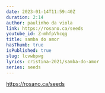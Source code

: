 ```yaml
---
date: 2023-01-14T11:59:40Z
duration: 2:14
author: paulinho da viola
link: https://rosano.ca/seeds
youtube_id: Z-mhfpVhcqg
title: samba do amor
hasThumb: true
isPublished: true
slug: lcvwbpwg
lyrics: cristina-2021/samba-do-amor
series: seeds
---
```


https://rosano.ca/seeds

